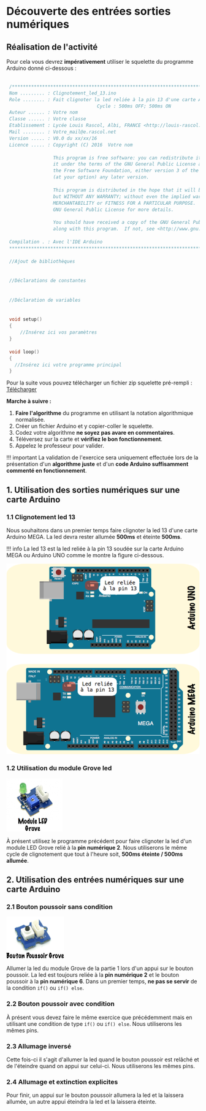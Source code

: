 # Découverte des entrées sorties numériques

## Réalisation de l'activité

Pour cela vous devrez **impérativement** utiliser le squelette du programme Arduino donné ci-dessous :

``` c++

 /**************************************************************************************************
 Nom ......... : Clignotement_led_13.ino
 Role ........ : Fait clignoter la led reliée à la pin 13 d'une carte Arduino MEGA
 								 Cycle : 500ms OFF; 500ms ON
 Auteur ...... : Votre nom
 Classe ...... : Votre classe
 Etablissement : Lycée Louis Rascol, Albi, FRANCE <http://louis-rascol.entmip.fr/>
 Mail ........ : Votre_mail@e.rascol.net
 Version ..... : V0.0 du xx/xx/16
 Licence ..... : Copyright (C) 2016  Votre nom

                 This program is free software: you can redistribute it and/or modify
                 it under the terms of the GNU General Public License as published by
                 the Free Software Foundation, either version 3 of the License, or
                 (at your option) any later version.

                 This program is distributed in the hope that it will be useful,
                 but WITHOUT ANY WARRANTY; without even the implied warranty of
                 MERCHANTABILITY or FITNESS FOR A PARTICULAR PURPOSE.  See the
                 GNU General Public License for more details.

                 You should have received a copy of the GNU General Public License
                 along with this program.  If not, see <http://www.gnu.org/licenses/>

 Compilation . : Avec l'IDE Arduino
 ****************************************************************************************************/

 //Ajout de bibliothèques


 //Déclarations de constantes


 //Déclaration de variables


 void setup()
 {
	 //Insérez ici vos paramètres
 }

 void loop()
 {
   //Insérez ici votre programme principal
 }
```

Pour la suite vous pouvez télécharger un fichier zip squelette pré-rempli : [Télécharger](/psti2d/arduino/ressources/Squelette_Arduino_Rascol.zip)

**Marche à suivre :**

1. **Faire l'algorithme** du programme en utilisant la notation algorithmique normalisée.
2. Créer un fichier Arduino et y copier-coller le squelette.
3. Codez votre algorithme **ne soyez pas avare en commentaires**.
4. Téléversez sur la carte et **vérifiez le bon fonctionnement**.
5. Appelez le professeur pour valider.

!!! important
    La validation de l'exercice sera uniquement effectuée lors de la présentation d'un **algorithme juste** et d'un **code Arduino suffisamment commenté en fonctionnement**.

## 1. Utilisation des sorties numériques sur une carte Arduino

### 1.1 Clignotement led 13

Nous souhaitons dans un premier temps faire clignoter la led 13 d'une carte Arduino MEGA. La led devra rester allumée **500ms** et éteinte **500ms**.

!!! info
    La led 13 est la led reliée à la pin 13 soudée sur la carte Arduino MEGA ou Arduino UNO comme le montre la figure ci-dessous.

![](/psti2d/arduino/figures/Led13.png)

### 1.2 Utilisation du module Grove led

![](/psti2d/arduino/figures/Led_Grove.png)

À présent utilisez le programme précédent pour faire clignoter la led d'un module LED Grove relié à la **pin numérique 2**.
Nous utiliserons le même cycle de clignotement que tout à l'heure soit, **500ms éteinte / 500ms allumée**.

## 2. Utilisation des entrées numériques sur une carte Arduino

### 2.1 Bouton poussoir sans condition

![](/psti2d/arduino/figures/BP_Grove.png)

Allumer la led du module Grove de la partie 1 lors d'un appui sur le bouton poussoir. La led est toujours reliée à la **pin numérique 2** et le bouton poussoir à la **pin numérique 6**. Dans un premier temps, **ne pas se servir** de la condition ```if()``` ou ```if() else```.

### 2.2 Bouton poussoir avec condition

À présent vous devez faire le même exercice que précédemment mais en utilisant une condition de type ```if()``` ou ```if() else```. Nous utiliserons les mêmes pins.

### 2.3 Allumage inversé

Cette fois-ci il s'agit d'allumer la led quand le bouton poussoir est relâché et de l'éteindre quand on appui sur celui-ci. Nous utiliserons les mêmes pins.

### 2.4 Allumage et extinction explicites

Pour finir, un appui sur le bouton poussoir allumera la led et la laissera allumée, un autre appui éteindra la led et la laissera éteinte.
